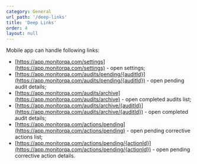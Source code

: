 ```yaml
---
category: General
url_path: '/deep-links'
title: 'Deep Links'
order: 4
layout: null
---
```


Mobile app can handle following links:

* [https://app.monitorqa.com/settings](https://app.monitorqa.com/settings) - open settings;
* [https://app.monitorqa.com/audits/pending/{auditId}](https://app.monitorqa.com/audits/pending/{auditId}) - open pending audit details;
* [https://app.monitorqa.com/audits/archive](https://app.monitorqa.com/audits/archive) - open completed audits list;
* [https://app.monitorqa.com/audits/archive/{auditId}](https://app.monitorqa.com/audits/archive/{auditId}) - open completed audit details;
* [https://app.monitorqa.com/actions/pending](https://app.monitorqa.com/actions/pending) - open pending corrective actions list;
* [https://app.monitorqa.com/actions/pending/{actionId}](https://app.monitorqa.com/actions/pending/{actionId}) - open pending corrective action details.